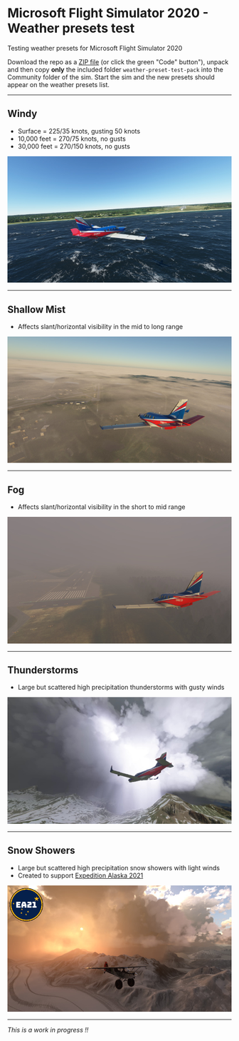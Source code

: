 # Microsoft Flight Simulator 2020 - Weather presets test
Testing weather presets for Microsoft Flight Simulator 2020

Download the repo as a [ZIP file](https://github.com/DoNotBeOnFire/msfs2020-weather-presets/archive/main.zip) (or click the green "Code" button"), unpack and then copy **only** the included folder `weather-preset-test-pack` into the Community folder of the sim. Start the sim and the new presets should appear on the weather presets list.

---

## Windy
- Surface = 225/35 knots, gusting 50 knots
- 10,000 feet = 270/75 knots, no gusts
- 30,000 feet = 270/150 knots, no gusts

![Windy](images/Windy.jpg)

---

## Shallow Mist
- Affects slant/horizontal visibility in the mid to long range

![Shallow Mist](images/Shallow-Mist.jpg)

---

## Fog
- Affects slant/horizontal visibility in the short to mid range

![Fog](images/Fog.jpg)

---

## Thunderstorms
- Large but scattered high precipitation thunderstorms with gusty winds

![Thunderstorms](images/Thunderstorms.jpg)

---

## Snow Showers
- Large but scattered high precipitation snow showers with light winds
- Created to support [Expedition Alaska 2021](https://discord.gg/4f3j4YgNm4)

![Snow Showers](images/SnowShowers.jpg)

---

*This is a work in progress !!*
